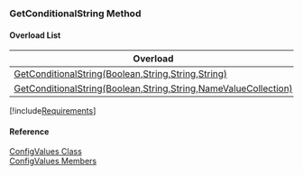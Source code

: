﻿### GetConditionalString Method

#### Overload List

| Overload | Description |
| --- | --- |
| [GetConditionalString(Boolean,String,String,String)](FChoice.Common~FChoice.Common.ConfigValues~GetConditionalString(Boolean,String,String,String).md) |   |
| [GetConditionalString(Boolean,String,String,NameValueCollection)](FChoice.Common~FChoice.Common.ConfigValues~GetConditionalString(Boolean,String,String,NameValueCollection).md) |   |

[!include[Requirements](../partials/requirements.md)]

#### Reference

[ConfigValues Class](FChoice.Common~FChoice.Common.ConfigValues.md)  
[ConfigValues Members](FChoice.Common~FChoice.Common.ConfigValues_members.md)